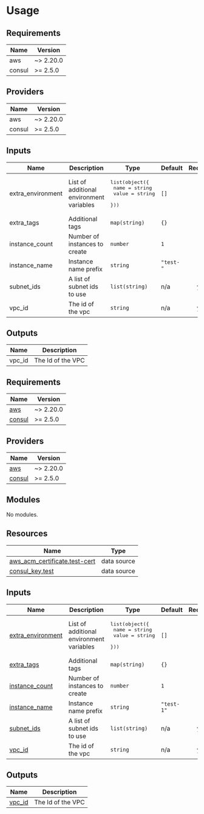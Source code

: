 # Usage
<!--- BEGIN_TF_DOCS --->
## Requirements

| Name | Version |
|------|---------|
| aws | ~> 2.20.0 |
| consul | >= 2.5.0 |

## Providers

| Name | Version |
|------|---------|
| aws | ~> 2.20.0 |
| consul | >= 2.5.0 |

## Inputs

| Name | Description | Type | Default | Required |
|------|-------------|------|---------|:--------:|
| extra\_environment | List of additional environment variables | <pre>list(object({<br>    name  = string<br>    value = string<br>  }))</pre> | `[]` | no |
| extra\_tags | Additional tags | `map(string)` | `{}` | no |
| instance\_count | Number of instances to create | `number` | `1` | no |
| instance\_name | Instance name prefix | `string` | `"test-"` | no |
| subnet\_ids | A list of subnet ids to use | `list(string)` | n/a | yes |
| vpc\_id | The id of the vpc | `string` | n/a | yes |

## Outputs

| Name | Description |
|------|-------------|
| vpc\_id | The Id of the VPC |

<!--- END_TF_DOCS --->

<!-- BEGIN_TF_DOCS -->
## Requirements

| Name | Version |
|------|---------|
| <a name="requirement_aws"></a> [aws](#requirement\_aws) | ~> 2.20.0 |
| <a name="requirement_consul"></a> [consul](#requirement\_consul) | >= 2.5.0 |

## Providers

| Name | Version |
|------|---------|
| <a name="provider_aws"></a> [aws](#provider\_aws) | ~> 2.20.0 |
| <a name="provider_consul"></a> [consul](#provider\_consul) | >= 2.5.0 |

## Modules

No modules.

## Resources

| Name | Type |
|------|------|
| [aws_acm_certificate.test-cert](https://registry.terraform.io/providers/hashicorp/aws/latest/docs/data-sources/acm_certificate) | data source |
| [consul_key.test](https://registry.terraform.io/providers/hashicorp/consul/latest/docs/data-sources/key) | data source |

## Inputs

| Name | Description | Type | Default | Required |
|------|-------------|------|---------|:--------:|
| <a name="input_extra_environment"></a> [extra\_environment](#input\_extra\_environment) | List of additional environment variables | <pre>list(object({<br>    name  = string<br>    value = string<br>  }))</pre> | `[]` | no |
| <a name="input_extra_tags"></a> [extra\_tags](#input\_extra\_tags) | Additional tags | `map(string)` | `{}` | no |
| <a name="input_instance_count"></a> [instance\_count](#input\_instance\_count) | Number of instances to create | `number` | `1` | no |
| <a name="input_instance_name"></a> [instance\_name](#input\_instance\_name) | Instance name prefix | `string` | `"test-1"` | no |
| <a name="input_subnet_ids"></a> [subnet\_ids](#input\_subnet\_ids) | A list of subnet ids to use | `list(string)` | n/a | yes |
| <a name="input_vpc_id"></a> [vpc\_id](#input\_vpc\_id) | The id of the vpc | `string` | n/a | yes |

## Outputs

| Name | Description |
|------|-------------|
| <a name="output_vpc_id"></a> [vpc\_id](#output\_vpc\_id) | The Id of the VPC |
<!-- END_TF_DOCS -->